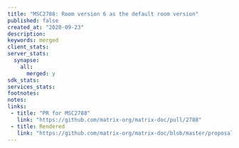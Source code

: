 ```yaml
---
title: "MSC2788: Room version 6 as the default room version"
published: false
created_at: "2020-09-23"
description:
keywords: merged
client_stats:
server_stats:
  synapse:
    all:
      merged: y
sdk_stats:
services_stats:
footnotes:
notes:
links:
 - title: "PR for MSC2788"
   link: "https://github.com/matrix-org/matrix-doc/pull/2788"
 - title: Rendered
   link: "https://github.com/matrix-org/matrix-doc/blob/master/proposals/2788-v6-default-version.md"
---
```


